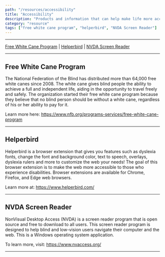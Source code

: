 ```yaml
---
path: "/resources/accessibility"
title: "Accessibility"
description: "Products and information that can help make life more accessible. Whether that's online or in person, these resources help provide ways to make the world around those with developmental disabilities more accessible."
category: "resource"
tags: ["free white cane program", "helperbird", "NVDA Screen Reader"]
---
```


---

[Free White Cane Program](#free-white-cane-program) | [Helperbird](#helperbird) | [NVDA Screen Reader](#nvda-screen-reader)

---

## Free White Cane Program

The National Federation of the Blind has distributed more than 64,000 free white canes since 2008. The white cane gives blind people the ability to achieve a full and independent life, aiding in the opportunity to travel freely and safely. The organization started their free white cane program because they believe that no blind person should be without a white cane, regardless of his or her ability to pay for it.

Learn more here: https://www.nfb.org/programs-services/free-white-cane-program

---

## Helperbird

Helperbird is a browser extension that gives you features such as dyslexia fonts, change the font and background color, text to speech, overlays, dyslexia rulers and more to customize the web your needs! The goal of this browser extension is to make the web more accessible to those who experience disabilities. Browser extensions are available for Chrome, Firefox, and Edge web browsers.

Learn more at: https://www.helperbird.com/

---

## NVDA Screen Reader

NonVisual Desktop Access (NVDA) is a screen reader program that is open source and free to download to all users. This screen reader program is designed to help blind and low-vision users navigate their computer and the web. This is a Windows operating system application.

To learn more, visit: https://www.nvaccess.org/

---
